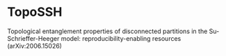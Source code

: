 # TopoSSH
Topological entanglement properties of disconnected partitions in the Su-Schrieffer-Heeger model: reproducibility-enabling resources
(arXiv:2006.15026)

